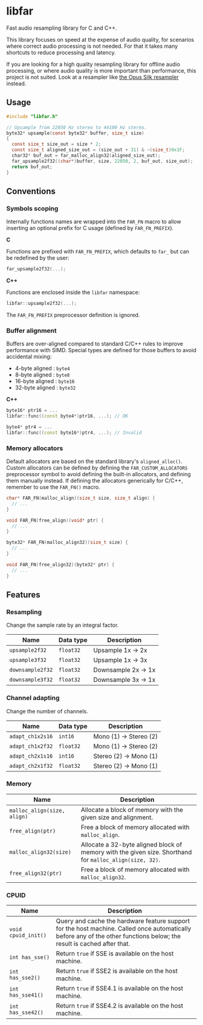 # libfar

Fast audio resampling library for C and C++.

This library focuses on speed at the expense of audio quality, for scenarios where correct audio processing is not needed. For that it takes many shortcuts to reduce processing and latency.

If you are looking for a high quality resampling library for offline audio processing, or where audio quality is more important than performance, this project is not suited. Look at a resampler like [the Opus Silk resampler](https://github.com/xiph/opus/blob/master/silk/resampler.c) instead.

## Usage

```c
#include "libfar.h"

// Upsample from 22050 Hz stereo to 44100 Hz stereo.
byte32* upsample(const byte32* buffer, size_t size)
{
  const size_t size_out = size * 2;
  const size_t aligned_size_out = (size_out + 31) & ~(size_t)0x1F;
  char32* buf_out = far_malloc_align32(aligned_size_out);
  far_upsample2f32((char*)buffer, size, 22050, 2, buf_out, size_out);
  return buf_out;
}
```

## Conventions

### Symbols scoping

Internally functions names are wrapped into the `FAR_FN` macro to allow inserting an optional prefix for C usage (defined by `FAR_FN_PREFIX`).

**C**

Functions are prefixed with `FAR_FN_PREFIX`, which defaults to `far_` but can be redefined by the user:

```cpp
far_upsample2f32(...);
```

**C++**

Functions are enclosed inside the `libfar` namespace:

```cpp
libfar::upsample2f32(...);
```

The `FAR_FN_PREFIX` preprocessor definition is ignored.

### Buffer alignment

Buffers are over-aligned compared to standard C/C++ rules to improve performance with SIMD. Special types are defined for those buffers to avoid accidental mixing:

- 4-byte aligned : `byte4`
- 8-byte aligned : `byte8`
- 16-byte aligned : `byte16`
- 32-byte aligned : `byte32`

**C++**

```cpp
byte16* ptr16 = ...
libfar::func((const byte4*)ptr16, ...); // OK

byte4* ptr4 = ...
libfar::func((const byte16*)ptr4, ...); // Invalid
```

### Memory allocators

Default allocators are based on the standard library's `aligned_alloc()`. Custom allocators can be defined by defining the `FAR_CUSTOM_ALLOCATORS` preprocessor symbol to avoid defining the built-in allocators, and defining them manually instead. If defining the allocators generically for C/C++, remember to use the `FAR_FN()` macro.

```c
char* FAR_FN(malloc_align)(size_t size, size_t align) {
  // ...
}

void FAR_FN(free_align)(void* ptr) {
  // ...
}

byte32* FAR_FN(malloc_align32)(size_t size) {
  // ...
}

void FAR_FN(free_align32)(byte32* ptr) {
  // ...
}
```

## Features

### Resampling

Change the sample rate by an integral factor.

| Name | Data type | Description |
|---|---|---|
| `upsample2f32` | `float32` | Upsample 1x -> 2x |
| `upsample3f32` | `float32` | Upsample 1x -> 3x |
| `downsample2f32` | `float32` | Downsample 2x -> 1x |
| `downsample3f32` | `float32` | Downsample 3x -> 1x |

### Channel adapting

Change the number of channels.

| Name | Data type | Description |
|---|---|---|
| `adapt_ch1x2s16` | `int16` | Mono (1) -> Stereo (2) |
| `adapt_ch1x2f32` | `float32` | Mono (1) -> Stereo (2) |
| `adapt_ch2x1s16` | `int16` | Stereo (2) -> Mono (1) |
| `adapt_ch2x1f32` | `float32` | Stereo (2) -> Mono (1) |

### Memory

| Name | Description |
|---|---|
| `malloc_align(size, align)` | Allocate a block of memory with the given size and alignment. |
| `free_align(ptr)` | Free a block of memory allocated with `malloc_align`. |
| `malloc_align32(size)` | Allocate a 32-byte aligned block of memory with the given size. Shorthand for `malloc_align(size, 32)`. |
| `free_align32(ptr)` | Free a block of memory allocated with `malloc_align32`. |

### CPUID

| Name | Description |
|---|---|
| `void cpuid_init()` | Query and cache the hardware feature support for the host machine. Called once automatically before any of the other functions below; the result is cached after that. |
| `int has_sse()` | Return `true` if SSE is available on the host machine. |
| `int has_sse2()` | Return `true` if SSE2 is available on the host machine. |
| `int has_sse41()` | Return `true` if SSE4.1 is available on the host machine. |
| `int has_sse42()` | Return `true` if SSE4.2 is available on the host machine. |
